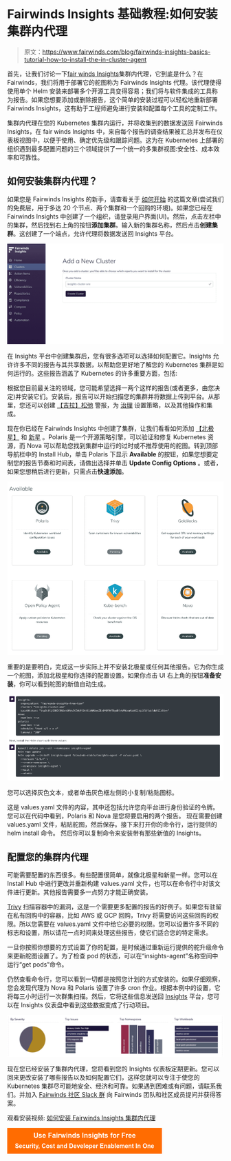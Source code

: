 # Fairwinds Insights 基础教程:如何安装集群内代理

> 原文：<https://www.fairwinds.com/blog/fairwinds-insights-basics-tutorial-how-to-install-the-in-cluster-agent>

 首先，让我们讨论一下[fair winds Insights](https://www.fairwinds.com/insights)集群内代理，它到底是什么？在 Fairwinds，我们将用于部署它的舵图称为 Fairwinds Insights 代理。该代理使得使用单个 Helm 安装来部署多个开源工具变得容易；我们将与软件集成的工具称为报告。如果您想要添加或删除报告，这个简单的安装过程可以轻松地重新部署 Fairwinds Insights，这有助于工程师避免进行安装和配置每个工具的定制工作。

集群内代理在您的 Kubernetes 集群内运行，并将收集到的数据发送回 Fairwinds Insights，在 fair winds Insights 中，来自每个报告的调查结果被汇总并发布在仪表板视图中，以便于使用、确定优先级和跟踪问题。这为在 Kubernetes 上部署的组织遇到最多配置问题的三个领域提供了一个统一的多集群视图:安全性、成本效率和可靠性。

## 如何安装集群内代理？

如果您是 Fairwinds Insights 的新手，请查看关于 [如何开始](https://www.fairwinds.com/blog/get-started-with-fairwinds-insights-free-tier) 的这篇文章(尝试我们的免费层，用于多达 20 个节点、两个集群和一个回购的环境)。如果您已经在 Fairwinds Insights 中创建了一个组织，请登录用户界面(UI)。然后，点击左栏中的集群，然后找到右上角的按钮**添加集群**。输入新的集群名称，然后点击**创建集群**。这创建了一个端点，允许代理将数据发送回 Insights 平台。

![Fairwinds Insights Cluster page - Add a New Cluster](img/e61edc3ff7e782c48735d6bcc9d4c0ef.png)

在 Insights 平台中创建集群后，您有很多选项可以选择如何配置它。Insights 允许许多不同的报告与其共享数据，以帮助您更好地了解您的 Kubernetes 集群是如何运行的。这些报告涵盖了 Kubernetes 的许多重要方面，包括:

根据您目前最关注的领域，您可能希望选择一两个这样的报告(或者更多，由您决定)并安装它们。安装后，报告可以开始扫描您的集群并将数据上传到平台。从那里，您还可以创建 [【吉拉】](https://www.fairwinds.com/blog/kubernetes-basics-tutorial-how-to-integrate-jira-and-fairwinds-insights)[松弛](https://insights.docs.fairwinds.com/installation/integrations/slack/) 警报，为 [治理](https://www.fairwinds.com/blog/kubernetes-governance-what-is-opa) 设置策略，以及其他操作和集成。

现在你已经在 Fairwinds Insights 中创建了集群，让我们看看如何添加 [【北极星】](https://www.fairwinds.com/polaris) 和 [新星](https://nova.docs.fairwinds.com/) 。Polaris 是一个开源策略引擎，可以验证和修复 Kubernetes 资源，而 Nova 可以帮助您找到集群中运行的过时或不推荐使用的舵图。转到顶部导航栏中的 Install Hub，单击 Polaris 下显示 **Available** 的按钮，如果您想要定制您的报告节奏和时间表，请做出选择并单击 **Update Config Options** 。或者，如果您想稍后进行更新，只需点击**快速添加**。

![Available reports to install in Fairwinds Insights, including Polaris, Nova, Trivy and Goldilocks](img/12b591f6a80d554d98495c2a80a7d9f3.png)

重要的是要明白，完成这一步实际上并不安装北极星或任何其他报告。它为你生成一个舵图，添加北极星和你选择的配置设置。如果你点击 UI 右上角的按钮**准备安装**，你可以看到舵图的新值自动生成。

![Helm chart values](img/78b7e95e7b507414cff9291db4c7967e.png)

您可以选择灰色文本，或者单击灰色框左侧的小复制/粘贴图标。

这是 values.yaml 文件的内容，其中还包括允许您向平台进行身份验证的令牌。您可以在代码中看到，Polaris 和 Nova 是您将要启用的两个报告。 现在需要创建 values.yaml 文件，粘贴舵图，然后保存。接下来打开你的命令行，运行提供的 helm install 命令。 然后你可以复制命令来安装带有那些新值的 Insights。

## 配置您的集群内代理

可能需要配置的东西很多。有些配置很简单，就像北极星和新星一样。您可以在 Install Hub 中进行更改并重新构建 values.yaml 文件，也可以在命令行中对该文件进行更新。其他报告需要多一点努力才能正确安装。

[Trivy](https://www.aquasec.com/products/trivy/) 扫描容器中的漏洞，这是一个需要更多配置的报告的好例子。如果您有驻留在私有回购中的容器，比如 AWS 或 GCP 回购，Trivy 将需要访问这些回购的权限。所以您需要在 values.yaml 文件中给它必要的权限。您可以设置许多不同的标志和设置，所以请花一点时间来处理这些报告，使它们适合您的特定需求。

一旦你按照你想要的方式设置了你的配置，是时候通过重新运行提供的舵升级命令来更新舵图设置了。为了检查 pod 的状态，可以在“insights-agent”名称空间中运行“get pods”命令。

仍然查看命令行，您可以看到一切都是按照您计划的方式安装的。如果仔细观察，您会发现代理为 Nova 和 Polaris 设置了许多 cron 作业。根据本例中的设置，它将每三小时运行一次群集扫描。然后，它将这些信息发送回 [Insights](https://www.fairwinds.com/insights) 平台，您可以在 Insights 仪表盘中看到这些数据变成了行动项目。

![Graphs of Action Items in Fairwinds Insights](img/091b5e38ebf091a325cd38194a8747f7.png)

现在您已经安装了集群内代理，您将看到您的 Insights 仪表板定期更新。您可以回来更改安装了哪些报告以及如何配置它们，这样您就可以专注于使您的 Kubernetes 集群尽可能地安全、经济和可靠。如果遇到困难或有问题，请联系我们。并加入 [Fairwinds 社区 Slack 群](https://fairwindscommunity.slack.com/) 向 Fairwinds 团队和社区成员提问并获得答案。

观看安装视频: [如何安装 Fairwinds Insights 集群内代理](https://training.fairwinds.com/how-to-install-the-fairwinds-insights-in-cluster-agent)

[![Use Fairwinds Insights for Free Security, Cost and Developer Enablement In One](img/7c86296320eb01b215d8e2755e9c5b9d.png)](https://cta-redirect.hubspot.com/cta/redirect/2184645/34aa4987-a1f9-438a-a145-d7d82d5c479a)